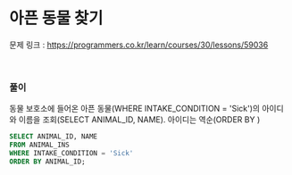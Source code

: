 아픈 동물 찾기
===

문제 링크 : https://programmers.co.kr/learn/courses/30/lessons/59036

<br>

### 풀이

동물 보호소에 들어온 아픈 동물(WHERE INTAKE_CONDITION = 'Sick')의 아이디와 이름을 조회(SELECT ANIMAL_ID, NAME). 아이디는 역순(ORDER BY )

~~~SQL
SELECT ANIMAL_ID, NAME
FROM ANIMAL_INS
WHERE INTAKE_CONDITION = 'Sick'
ORDER BY ANIMAL_ID;
~~~